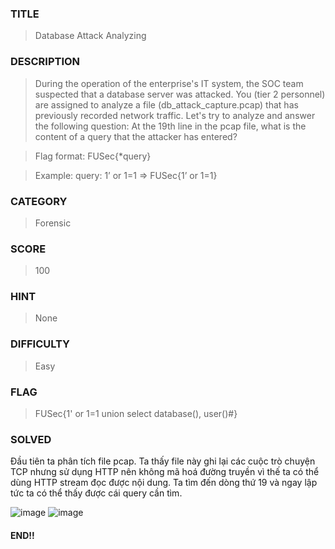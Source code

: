 ### TITLE
>Database Attack Analyzing
### DESCRIPTION
> During the operation of the enterprise's IT system, the SOC team suspected that a database server was attacked. You (tier 2 personnel) are assigned to analyze a file (db_attack_capture.pcap) that has previously recorded network traffic. Let's try to analyze and answer the following question: At the 19th line in the pcap file, what is the content of a query that the attacker has entered?

>  Flag format: FUSec{*query}

> Example: query: 1’ or 1=1 => FUSec{1’ or 1=1}
### CATEGORY
>Forensic
### SCORE
>100
### HINT
>None
### DIFFICULTY
>Easy
### FLAG
>FUSec{1' or 1=1 union select database(), user()#}
### SOLVED
Đầu tiên ta phân tích file pcap. Ta thấy file này ghi lại các cuộc trò chuyện TCP nhưng sử dụng HTTP nên không mã hoá đường truyền vì thế ta có thể dùng HTTP stream đọc được nội dung. Ta tìm đến dòng thứ 19 và ngay lập tức ta có thể thấy được cái query cần tìm.

![image](https://github.com/user-attachments/assets/141add71-3cf2-4091-bc7e-79f7c18e5e82)
![image](https://github.com/user-attachments/assets/afbf58f4-fca1-4d27-8f77-bc946756b8b8)

#### END!!
